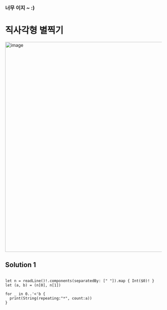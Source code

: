### 너무 이지 ~ :)

# 직사각형 별찍기

<img width="673" alt="image" src="https://user-images.githubusercontent.com/29904301/185754999-4f9dfc48-7417-431b-a4a3-42bf5b7c0d2e.png">

## Solution 1
<pre>
<code>
let n = readLine()!.components(separatedBy: [" "]).map { Int($0)! }
let (a, b) = (n[0], n[1])

for _ in 0..'<'b {
  print(String(repeating:"*", count:a))
}
</code>
</pre>

